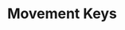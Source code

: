 ---
title: Movement Keys
parent: HUD Cvars
permalink: /cvars/hud#movement-keys
grand_parent: Cvars
has_children: false
nav_order: 2
---